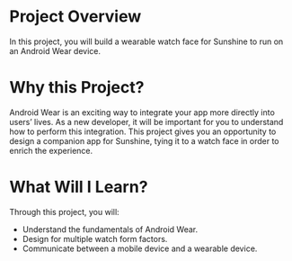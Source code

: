 # Project Overview
In this project, you will build a wearable watch face for Sunshine to run on an Android Wear device.

# Why this Project?
Android Wear is an exciting way to integrate your app more directly into users’ lives. As a new developer, it will be important for you to understand how to perform this integration. This project gives you an opportunity to design a companion app for Sunshine, tying it to a watch face in order to enrich the experience.

# What Will I Learn?
Through this project, you will:

- Understand the fundamentals of Android Wear.
- Design for multiple watch form factors.
- Communicate between a mobile device and a wearable device.
